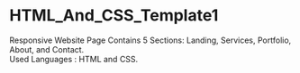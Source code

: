 # HTML_And_CSS_Template1
Responsive Website Page Contains 5 Sections: Landing, Services, Portfolio, About, and Contact.
<br>
Used Languages : HTML and CSS.
